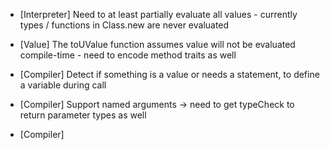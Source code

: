 - [Interpreter] Need to at least partially evaluate all values - currently types / functions in Class.new are never evaluated
- [Value] The toUValue function assumes value will not be evaluated compile-time - need to encode method traits as well

- [Compiler] Detect if something is a value or needs a statement, to define a variable during call
- [Compiler] Support named arguments -> need to get typeCheck to return parameter types as well
- [Compiler]